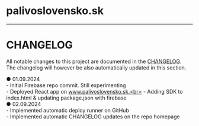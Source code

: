 # palivoslovensko.sk
-----------------------

# CHANGELOG

All notable changes to this project are documented in the [CHANGELOG](CHANGELOG.md).<br>
The changelog will however be also automatically updated in this section.<br>

<!-- changelog-start -->
● 01.09.2024<br>
    - Initial Firebase repo commit. Still experimenting<br>
    - Deployed React app on www.palivoslovensko.sk.<br>
    - Adding SDK to index.html & updating package.json with firebase<br>
● 02.09.2024<br>
    - Implemented automatic deploy runner on GitHub<br>
    - Implemented automatic CHANGELOG updates on the repo homepage<br>
<!-- changelog-end -->